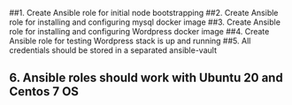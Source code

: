 ##1. Create Ansible role for initial node bootstrapping
##2. Create Ansible role for installing and configuring mysql docker image
##3. Create Ansible role for installing and configuring Wordpress docker image
##4. Create Ansible role for testing Wordpress stack is up and running
##5. All credentials should be stored in a separated ansible-vault
## 6. Ansible roles should work with Ubuntu 20 and Centos 7 OS
